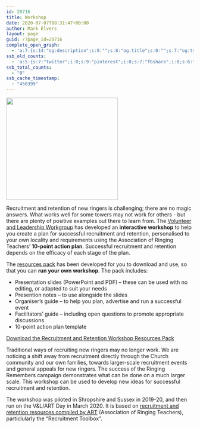 ```yaml
---
id: 20716
title: Workshop
date: 2020-07-07T08:31:47+00:00
author: Mark Elvers
layout: page
guid: /?page_id=20716
complete_open_graph:
  - 'a:7:{s:14:"og:description";s:0:"";s:8:"og:title";s:0:"";s:7:"og:type";s:0:"";s:12:"twitter:card";s:7:"summary";s:15:"twitter:creator";s:0:"";s:19:"twitter:description";s:0:"";s:8:"og:image";s:0:"";}'
ssb_old_counts:
  - 'a:5:{s:7:"twitter";i:0;s:9:"pinterest";i:0;s:7:"fbshare";i:0;s:6:"reddit";i:0;s:6:"tumblr";N;}'
ssb_total_counts:
  - "0"
ssb_cache_timestamp:
  - "450399"
---
```

<img loading="lazy" width="300" height="273" src="https://cccbr.org.uk/wp-content/uploads/2017/06/CCCBR_Logo_col-300x273.jpg" alt="" srcset="https://cccbr.org.uk/wp-content/uploads/2017/06/CCCBR_Logo_col-300x273.jpg 300w, https://cccbr.org.uk/wp-content/uploads/2017/06/CCCBR_Logo_col-768x698.jpg 768w, https://cccbr.org.uk/wp-content/uploads/2017/06/CCCBR_Logo_col-600x545.jpg 600w, https://cccbr.org.uk/wp-content/uploads/2017/06/CCCBR_Logo_col.jpg 856w" sizes="(max-width: 300px) 100vw, 300px" /> 

Recruitment and retention of new ringers is challenging; there are no magic answers. What works well for some towers may not work for others - but there are plenty of positive examples out there to learn from. The [Volunteer and Leadership Workgroup](/about/workgroups/volunteer-and-leadership/) has developed an **interactive workshop** to help you create a plan for successful recruitment and retention, personalised to your own locality and requirements using the Association of Ringing Teachers’ **10-point action plan**. Successful recruitment and retention depends on the efficacy of each stage of the plan.

The [resources pack](https://cccbr.org.uk/wp-content/uploads/2020/07/Recruitment-Retention-Resources-Pack.zip) has been developed for you to download and use, so that you can **run your own workshop**. The pack includes:

  * Presentation slides (PowerPoint and PDF) – these can be used with no editing, or adapted to suit your needs
  * Presention notes – to use alongside the slides
  * Organiser’s guide – to help you plan, advertise and run a successful event
  * Facilitators’ guide – including open questions to promote appropriate discussions
  * 10-point action plan template

[Download the Recruitment and Retention Workshop Resources Pack](https://cccbr.org.uk/wp-content/uploads/2020/07/Recruitment-Retention-Resources-Pack.zip)

Traditional ways of recruiting new ringers may no longer work. We are noticing a shift away from recruitment directly through the Church community and our own families, towards larger-scale recruitment events and general appeals for new ringers. The success of the Ringing Remembers campaign demonstrates what can be done on a much larger scale. This workshop can be used to develop new ideas for successful recruitment and retention.

The workshop was piloted in Shropshire and Sussex in 2019-20, and then run on the V&L/ART Day in March 2020. It is based on [recruitment and retention resources compiled by ART](http://ringingteachers.org/resource-centre/recruitment-and-retention) (Association of Ringing Teachers), particlularly the “Recruitment Toolbox”.
